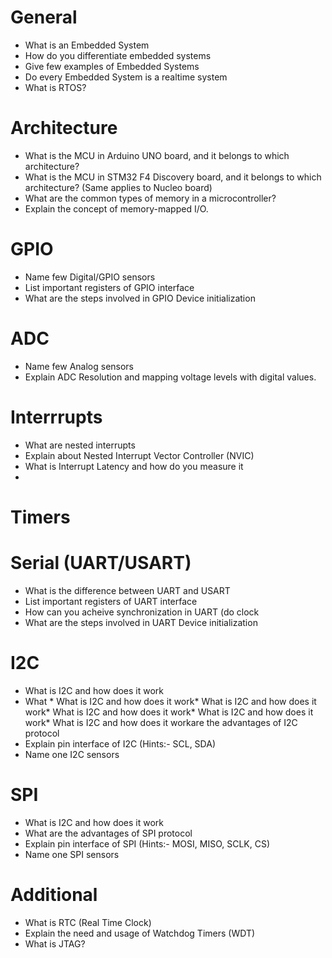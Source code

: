 # General
* What is an Embedded System
* How do you differentiate embedded systems
* Give few examples of Embedded Systems
* Do every Embedded System is a realtime system
* What is RTOS?

# Architecture
* What is the MCU in Arduino UNO board, and it belongs to which architecture?
* What is the MCU in STM32 F4 Discovery board, and it belongs to which architecture? (Same applies to Nucleo board)
* What are the common types of memory in a microcontroller?
* Explain the concept of memory-mapped I/O.


# GPIO
* Name few Digital/GPIO sensors
* List important registers of GPIO interface
* What are the steps involved in GPIO Device initialization

# ADC
* Name few Analog sensors
* Explain ADC Resolution and mapping voltage levels with digital values.

# Interrrupts
* What are nested interrupts
* Explain about Nested Interrupt Vector Controller (NVIC)
* What is Interrupt Latency and how do you measure it
* 

# Timers
 
# Serial (UART/USART)
* What is the difference between UART and USART
* List important registers of UART interface
* How can you acheive synchronization in UART (do clock
* What are the steps involved in UART Device initialization


# I2C
* What is I2C and how does it work
* What * What is I2C and how does it work* What is I2C and how does it work* What is I2C and how does it work* What is I2C and how does it work* What is I2C and how does it workare the advantages of I2C protocol
* Explain pin interface of I2C (Hints:- SCL, SDA)
* Name one I2C sensors
  
# SPI
* What is I2C and how does it work
* What are the advantages of SPI protocol
* Explain pin interface of SPI (Hints:- MOSI, MISO, SCLK, CS)
* Name one SPI sensors

# Additional
* What is RTC (Real Time Clock)
* Explain the need and usage of Watchdog Timers (WDT)
* What is JTAG?

